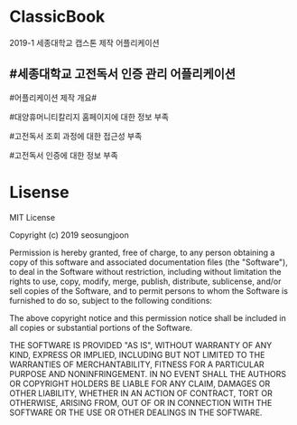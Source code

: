 # ClassicBook
2019-1 세종대학교 캡스톤 제작 어플리케이션

#세종대학교 고전독서 인증 관리 어플리케이션
-------------------------------------
#어플리케이션 제작 개요#

#대양휴머니티칼리지 홈페이지에 대한 정보 부족

#고전독서 조회 과정에 대한 접근성 부족

#고전독서 인증에 대한 정보 부족



# Lisense

MIT License

Copyright (c) 2019 seosungjoon

Permission is hereby granted, free of charge, to any person obtaining a copy
of this software and associated documentation files (the "Software"), to deal
in the Software without restriction, including without limitation the rights
to use, copy, modify, merge, publish, distribute, sublicense, and/or sell
copies of the Software, and to permit persons to whom the Software is
furnished to do so, subject to the following conditions:

The above copyright notice and this permission notice shall be included in all
copies or substantial portions of the Software.

THE SOFTWARE IS PROVIDED "AS IS", WITHOUT WARRANTY OF ANY KIND, EXPRESS OR
IMPLIED, INCLUDING BUT NOT LIMITED TO THE WARRANTIES OF MERCHANTABILITY,
FITNESS FOR A PARTICULAR PURPOSE AND NONINFRINGEMENT. IN NO EVENT SHALL THE
AUTHORS OR COPYRIGHT HOLDERS BE LIABLE FOR ANY CLAIM, DAMAGES OR OTHER
LIABILITY, WHETHER IN AN ACTION OF CONTRACT, TORT OR OTHERWISE, ARISING FROM,
OUT OF OR IN CONNECTION WITH THE SOFTWARE OR THE USE OR OTHER DEALINGS IN THE
SOFTWARE.
